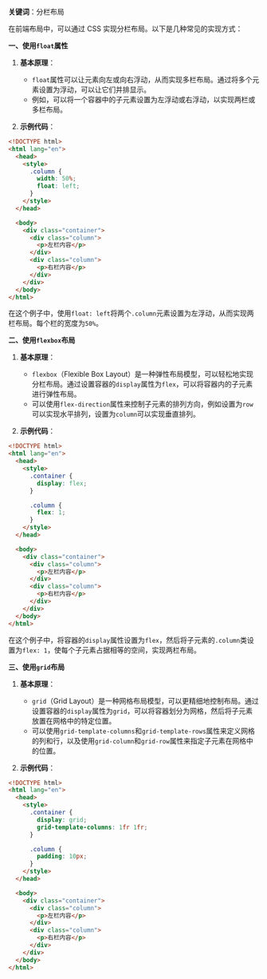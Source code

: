 **关键词**：分栏布局

在前端布局中，可以通过 CSS 实现分栏布局。以下是几种常见的实现方式：

**一、使用`float`属性**

1. **基本原理**：

   - `float`属性可以让元素向左或向右浮动，从而实现多栏布局。通过将多个元素设置为浮动，可以让它们并排显示。
   - 例如，可以将一个容器中的子元素设置为左浮动或右浮动，以实现两栏或多栏布局。

2. **示例代码**：

```html
<!DOCTYPE html>
<html lang="en">
  <head>
    <style>
      .column {
        width: 50%;
        float: left;
      }
    </style>
  </head>

  <body>
    <div class="container">
      <div class="column">
        <p>左栏内容</p>
      </div>
      <div class="column">
        <p>右栏内容</p>
      </div>
    </div>
  </body>
</html>
```

在这个例子中，使用`float: left`将两个`.column`元素设置为左浮动，从而实现两栏布局。每个栏的宽度为`50%`。

**二、使用`flexbox`布局**

1. **基本原理**：

   - `flexbox`（Flexible Box Layout）是一种弹性布局模型，可以轻松地实现分栏布局。通过设置容器的`display`属性为`flex`，可以将容器内的子元素进行弹性布局。
   - 可以使用`flex-direction`属性来控制子元素的排列方向，例如设置为`row`可以实现水平排列，设置为`column`可以实现垂直排列。

2. **示例代码**：

```html
<!DOCTYPE html>
<html lang="en">
  <head>
    <style>
      .container {
        display: flex;
      }

      .column {
        flex: 1;
      }
    </style>
  </head>

  <body>
    <div class="container">
      <div class="column">
        <p>左栏内容</p>
      </div>
      <div class="column">
        <p>右栏内容</p>
      </div>
    </div>
  </body>
</html>
```

在这个例子中，将容器的`display`属性设置为`flex`，然后将子元素的`.column`类设置为`flex: 1`，使每个子元素占据相等的空间，实现两栏布局。

**三、使用`grid`布局**

1. **基本原理**：

   - `grid`（Grid Layout）是一种网格布局模型，可以更精细地控制布局。通过设置容器的`display`属性为`grid`，可以将容器划分为网格，然后将子元素放置在网格中的特定位置。
   - 可以使用`grid-template-columns`和`grid-template-rows`属性来定义网格的列和行，以及使用`grid-column`和`grid-row`属性来指定子元素在网格中的位置。

2. **示例代码**：

```html
<!DOCTYPE html>
<html lang="en">
  <head>
    <style>
      .container {
        display: grid;
        grid-template-columns: 1fr 1fr;
      }

      .column {
        padding: 10px;
      }
    </style>
  </head>

  <body>
    <div class="container">
      <div class="column">
        <p>左栏内容</p>
      </div>
      <div class="column">
        <p>右栏内容</p>
      </div>
    </div>
  </body>
</html>
```
